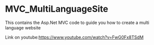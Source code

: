 # MVC_MultiLanguageSite
This contains the Asp.Net MVC code to guide you how to create a multi language website

Link on youtube:https://www.youtube.com/watch?v=FwG0Fx8TSdM

